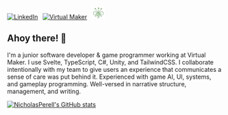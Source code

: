 <div>
<a href="https://www.linkedin.com/in/nicholasperell/"><img src="https://cdn.worldvectorlogo.com/logos/linkedin-icon-2.svg" alt="LinkedIn" title="LinkedIn" height="30"/></a>
&ensp;<a href="https://www.virtualmaker.dev/"><img src="https://www.virtualmaker.dev/images/favicon.svg" alt="Virtual Maker" title="Virtual Maker (Work with us!)" height="30"/></a>
&ensp;<a href="https://www.nicholasperell.com/"><img src="https://github.com/NicholasPerell/Artemis/blob/dev/Editor/Icons/ArrowBundle.png?raw=true" alt="Website" title="Website (In need of a spruce up)" height="30"/></a>
</div>

## Ahoy there! 👋

I'm a junior software developer & game programmer working at Virtual Maker. I use  Svelte, TypeScript, C#, Unity, and TailwindCSS.
I collaborate intentionally with my team to give users an experience that communicates a sense of care was put behind it. Experienced with game AI, UI, systems, and gameplay programming. Well-versed in narrative structure, management, and writing.

[![NicholasPerell's GitHub stats](https://github-readme-stats.vercel.app/api?username=NicholasPerell)](https://github.com/anuraghazra/github-readme-stats)

<!--
**NicholasPerell/NicholasPerell** is a ✨ _special_ ✨ repository because its `README.md` (this file) appears on your GitHub profile.

Here are some ideas to get you started:

- 🔭 I’m currently working on ...
- 🌱 I’m currently learning ...
- 👯 I’m looking to collaborate on ...
- 🤔 I’m looking for help with ...
- 💬 Ask me about ...
- 📫 How to reach me: ...
- 😄 Pronouns: ...
- ⚡ Fun fact: ...
-->
